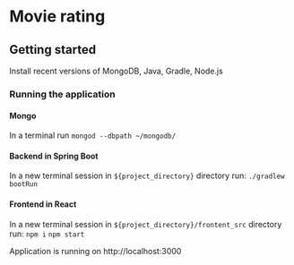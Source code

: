 # Movie rating

## Getting started
Install recent versions of MongoDB, Java, Gradle, Node.js

### Running the application

#### Mongo
In a terminal run `mongod --dbpath ~/mongodb/`

#### Backend in Spring Boot
In a new terminal session in `${project_directory}` directory run: 
`./gradlew bootRun`

#### Frontend in React
In a new terminal session in `${project_directory}/frontent_src` directory run: 
`npm i`
`npm start`

Application is running on http://localhost:3000